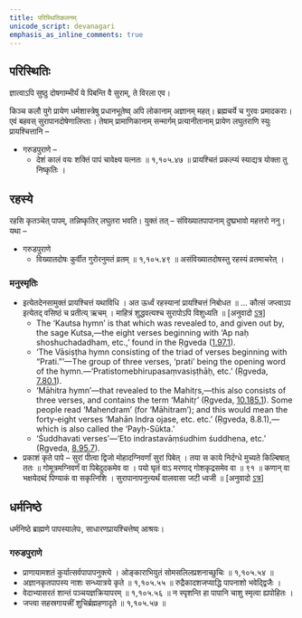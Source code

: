 ```yaml
---
title: परिस्थितिकलनम्
unicode_script: devanagari
emphasis_as_inline_comments: true
---
```


## परिस्थितिः

ज्ञात्वाऽपि सुष्ठु दोषगाम्भीर्यं ये पिबन्ति वै सुराम्, ते विरला एव।

किञ्च कलौ युगे प्रायेण धर्मशास्त्रेषु प्रधानभूतेष्व् अपि लोकानाम् अज्ञानम् महत्। ब्रह्मचर्ये च गुरवः प्रमादकराः। एवं बहवस् सुरापानदोषेणालिप्ताः। तेषाम् प्रामाणिकानाम् सन्मार्गम् प्रत्यानीतानाम् प्रायेण लघुतराणि स्युः प्रायश्चित्तानि –

- गरुडपुराणे –
    - देशं कालं वयः शक्तिं पापं चावेक्ष्य यत्नतः ॥ १,१०५.४७ ॥ प्रायश्चितं प्रकल्प्यं स्याद्यत्र योक्ता तु निष्कृतिः ।

## रहस्ये
रहसि कृतञ्चेत् पापम्, तन्निष्कृतिर् लघुतरा भवति। युक्तं‌ तत् – संविख्यातपापानाम् दुष्प्रभावो महत्तरो ननु। यथा –

- गरुडपुराणे
    - विख्यातदोषः कुर्वीत गुरोरनुमतं व्रतम् ॥ १,१०५.४९ ॥ असंविख्यातदोषस्तु रहस्यं व्रतमाचरेत् ।

### मनुस्मृतिः
- इत्येतदेनसामुक्तं प्रायश्चित्तं यथाविधि । अत ऊर्ध्वं रहस्यानां प्रायश्चित्तं निबोधत ॥ … कौत्सं जप्त्वाऽप इत्येतद् वसिष्ठं च प्रतीत्य् ऋचम् । माहित्रं शुद्धवत्यश्च सुरापोऽपि विशुध्यति ॥ \[अनुवादो [ऽत्र](https://www.wisdomlib.org/hinduism/book/manusmriti-with-the-commentary-of-medhatithi/d/doc202156.html)\]
    - The ‘Kautsa hymn’ is that which was revealed to, and given out by, the sage Kutsa,—the eight verses beginning with ‘Ap naḥ shoshuchadadham, etc.,’ found in the Ṛgveda ([1.97.1](https://archive.org/stream/RgVedaWithSayanasCommentaryPart1/rv_sayanabhasya_part1#page/n629/mode/2up)).
    - ‘The Vāsiṣṭha hymn consisting of the triad of verses beginning with “Prati.”’—The group of three verses, ‘prati’ being the opening word of the hymn.—‘Pratistomebhirupasaṃvasiṣṭhāḥ, etc.’ (Ṛgveda, [7.80.1](https://archive.org/stream/RgVedaWithSayanasCommentaryPart3/rv_sayanabhasya_part3#page/n547/mode/1up)).
    - ‘Māhitra hymn’—that revealed to the Mahitṛs,—this also consists of three verses, and contains the term ‘Mahitṛ’ (Ṛgveda, [10.185.1](https://archive.org/stream/RgVedaWithSayanasCommentaryPart4/rv_sayanabhasya_part4#page/n987/mode/2up)). Some people read ‘Mahendram’ (for ‘Māhitram’); and this would mean the forty-eight verses ‘Mahān Indra ojase, etc. etc.’ (Ṛgveda, 8.8.1),—which is also called the ‘Payḥ-Sūkta.’
    - ‘Śuddhavati verses’—‘Eto indrastavāṃśudhim śuddhena, etc.’ (Ṛgveda, [8.95.7](https://archive.org/stream/RgVedaWithSayanasCommentaryPart3/rv_sayanabhasya_part3#page/n1019/mode/2up)).
- प्रकाशं कृते पापे – सुरां पीत्वा द्विजो मोहादग्निवर्णां सुरां पिबेत् । तया स काये निर्दग्धे मुच्यते किल्बिषात् ततः ॥ गोमूत्रमग्निवर्णं वा पिबेदुदकमेव वा । पयो घृतं वाऽ मरणाद् गोशकृद्रसमेव वा ॥ ९१ ॥ कणान् वा भक्षयेदब्दं पिण्याकं वा सकृत्निशि । सुरापानापनुत्त्यर्थं वालवासा जटी ध्वजी ॥ \[अनुवादो [ऽत्र](https://www.wisdomlib.org/hinduism/book/manusmriti-with-the-commentary-of-medhatithi/d/doc201968.html)\]



## धर्मनिष्ठे 
धर्मनिष्ठे ब्राह्मणे पापस्यालेपः, साधारणप्रायश्चित्तेष्व् आश्रयः।

### गरुडपुराणे
- प्राणायामशतं कुर्यात्सर्वपापापनुक्त्ये । ओङ्काराभियुतं सोमसलिलप्रशनाच्छुचिः ॥ १,१०५.५४ ॥
- अज्ञानकृतपापस्य नाशः सन्ध्यात्रये कृते ॥ १,१०५.५५ ॥ रुद्रैकादशजप्याद्धि पापनाशो भवेद्द्विजैः ।
- वेदाभ्यासरतं शान्तं पञ्चयज्ञक्रियापरम् ॥ १,१०५.५६ ॥ न स्पृशन्ति हा पापानि चाशु स्मृत्वा ह्यपोहितः ।
- जप्त्वा सहस्रगायत्त्रीं शुचिर्ब्रह्महणादृते ॥ १,१०५.५७ ॥
